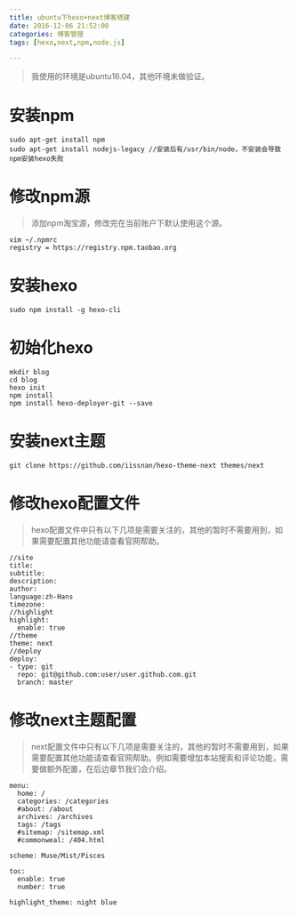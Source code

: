 ```yaml
---
title: ubuntu下hexo+next博客搭建
date: 2016-12-06 21:52:00
categories: 博客管理
tags: [hexo,next,npm,node.js]

---
```

> 我使用的环境是ubuntu16.04，其他环境未做验证。

# 安装npm
```
sudo apt-get install npm
sudo apt-get install nodejs-legacy //安装后有/usr/bin/node，不安装会导致npm安装hexo失败
```
# 修改npm源
> 添加npm淘宝源，修改完在当前账户下默认使用这个源。

```
vim ~/.npmrc
registry = https://registry.npm.taobao.org
```
# 安装hexo
```
sudo npm install -g hexo-cli
```
# 初始化hexo
```
mkdir blog
cd blog
hexo init
npm install
npm install hexo-deployer-git --save
```
# 安装next主题
```
git clone https://github.com/iissnan/hexo-theme-next themes/next
```

# 修改hexo配置文件
> hexo配置文件中只有以下几项是需要关注的，其他的暂时不需要用到，如果需要配置其他功能请查看官网帮助。
    
```
//site
title:
subtitle: 
description:
author: 
language:zh-Hans
timezone:
//highlight
highlight:
  enable: true
//theme
theme: next
//deploy
deploy:
- type: git
  repo: git@github.com:user/user.github.com.git
  branch: master
```

# 修改next主题配置
> next配置文件中只有以下几项是需要关注的，其他的暂时不需要用到，如果需要配置其他功能请查看官网帮助。例如需要增加本站搜索和评论功能，需要做额外配置，在后边章节我们会介绍。

```
menu:
  home: /
  categories: /categories
  #about: /about
  archives: /archives
  tags: /tags
  #sitemap: /sitemap.xml
  #commonweal: /404.html
```
```
scheme: Muse/Mist/Pisces
```
```
toc:
  enable: true
  number: true
```
```
highlight_theme: night blue
```